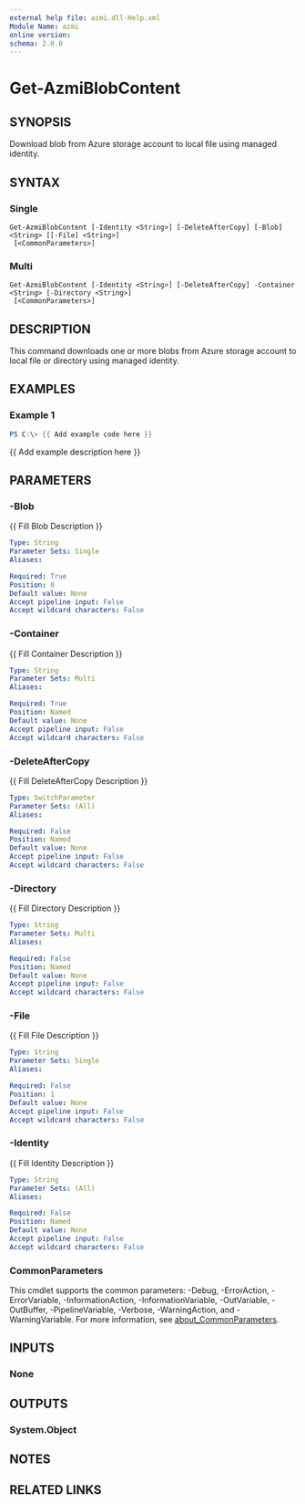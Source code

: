 ```yaml
---
external help file: azmi.dll-Help.xml
Module Name: azmi
online version:
schema: 2.0.0
---
```


# Get-AzmiBlobContent

## SYNOPSIS
Download blob from Azure storage account to local file using managed identity.

## SYNTAX

### Single
```
Get-AzmiBlobContent [-Identity <String>] [-DeleteAfterCopy] [-Blob] <String> [[-File] <String>]
 [<CommonParameters>]
```

### Multi
```
Get-AzmiBlobContent [-Identity <String>] [-DeleteAfterCopy] -Container <String> [-Directory <String>]
 [<CommonParameters>]
```

## DESCRIPTION
This command downloads one or more blobs from Azure storage account to local file or directory using managed identity.

## EXAMPLES

### Example 1
```powershell
PS C:\> {{ Add example code here }}
```

{{ Add example description here }}

## PARAMETERS

### -Blob
{{ Fill Blob Description }}

```yaml
Type: String
Parameter Sets: Single
Aliases:

Required: True
Position: 0
Default value: None
Accept pipeline input: False
Accept wildcard characters: False
```

### -Container
{{ Fill Container Description }}

```yaml
Type: String
Parameter Sets: Multi
Aliases:

Required: True
Position: Named
Default value: None
Accept pipeline input: False
Accept wildcard characters: False
```

### -DeleteAfterCopy
{{ Fill DeleteAfterCopy Description }}

```yaml
Type: SwitchParameter
Parameter Sets: (All)
Aliases:

Required: False
Position: Named
Default value: None
Accept pipeline input: False
Accept wildcard characters: False
```

### -Directory
{{ Fill Directory Description }}

```yaml
Type: String
Parameter Sets: Multi
Aliases:

Required: False
Position: Named
Default value: None
Accept pipeline input: False
Accept wildcard characters: False
```

### -File
{{ Fill File Description }}

```yaml
Type: String
Parameter Sets: Single
Aliases:

Required: False
Position: 1
Default value: None
Accept pipeline input: False
Accept wildcard characters: False
```

### -Identity
{{ Fill Identity Description }}

```yaml
Type: String
Parameter Sets: (All)
Aliases:

Required: False
Position: Named
Default value: None
Accept pipeline input: False
Accept wildcard characters: False
```

### CommonParameters
This cmdlet supports the common parameters: -Debug, -ErrorAction, -ErrorVariable, -InformationAction, -InformationVariable, -OutVariable, -OutBuffer, -PipelineVariable, -Verbose, -WarningAction, and -WarningVariable. For more information, see [about_CommonParameters](http://go.microsoft.com/fwlink/?LinkID=113216).

## INPUTS

### None

## OUTPUTS

### System.Object
## NOTES

## RELATED LINKS
